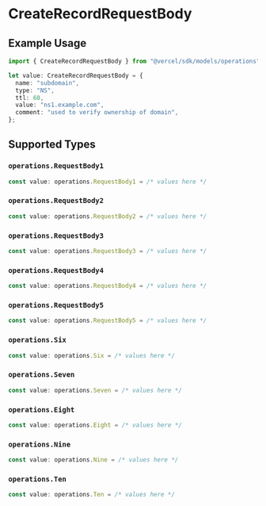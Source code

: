 # CreateRecordRequestBody

## Example Usage

```typescript
import { CreateRecordRequestBody } from "@vercel/sdk/models/operations";

let value: CreateRecordRequestBody = {
  name: "subdomain",
  type: "NS",
  ttl: 60,
  value: "ns1.example.com",
  comment: "used to verify ownership of domain",
};
```

## Supported Types

### `operations.RequestBody1`

```typescript
const value: operations.RequestBody1 = /* values here */
```

### `operations.RequestBody2`

```typescript
const value: operations.RequestBody2 = /* values here */
```

### `operations.RequestBody3`

```typescript
const value: operations.RequestBody3 = /* values here */
```

### `operations.RequestBody4`

```typescript
const value: operations.RequestBody4 = /* values here */
```

### `operations.RequestBody5`

```typescript
const value: operations.RequestBody5 = /* values here */
```

### `operations.Six`

```typescript
const value: operations.Six = /* values here */
```

### `operations.Seven`

```typescript
const value: operations.Seven = /* values here */
```

### `operations.Eight`

```typescript
const value: operations.Eight = /* values here */
```

### `operations.Nine`

```typescript
const value: operations.Nine = /* values here */
```

### `operations.Ten`

```typescript
const value: operations.Ten = /* values here */
```

